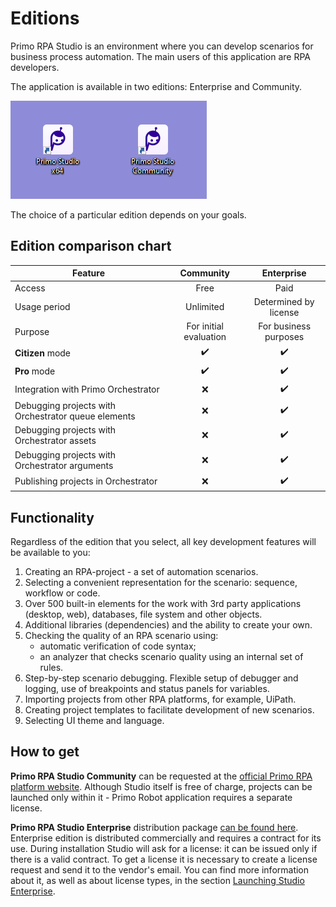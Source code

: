 # Editions

Primo RPA Studio is an environment where you can develop scenarios for business process automation. The main users of this application are RPA developers.

The application is available in two editions: Enterprise and Community.

![](<../.gitbook/assets/Editions.png>)

The choice of a particular edition depends on your goals.

## Edition comparison chart 

| Feature                |  Community                                                    |  Enterprise                     |
| ---------------------- | :-----------------------------------------------------------: | :-----------------------------: |
| Access                 | Free                                                          | Paid                            |   
| Usage period           | Unlimited                                                     | Determined by license           |     
| Purpose                | For initial evaluation                                        | For business purposes           |  
| **Citizen** mode       | :heavy_check_mark:                                            | :heavy_check_mark:  |
| **Pro** mode           | :heavy_check_mark:                                            | :heavy_check_mark:  |
| Integration with Primo Orchestrator | :x:                                                  | :heavy_check_mark:  |
| Debugging projects with Orchestrator queue elements | :x:                                | :heavy_check_mark:  |
| Debugging projects with Orchestrator assets | :x:                                         | :heavy_check_mark:  |
| Debugging projects with Orchestrator arguments | :x:                                       | :heavy_check_mark:  |
| Publishing projects in Orchestrator | :x:                                                | :heavy_check_mark:  |

## Functionality

Regardless of the edition that you select, all key development features will be available to you:
1. Creating an RPA-project - a set of automation scenarios.
2. Selecting a convenient representation for the scenario: sequence, workflow or code.
3. Over 500 built-in elements for the work with 3rd party applications (desktop, web), databases, file system and other objects.
4. Additional libraries (dependencies) and the ability to create your own.
5. Checking the quality of an RPA scenario using:
   * automatic verification of code syntax;
   * an analyzer that checks scenario quality using an internal set of rules.
6. Step-by-step scenario debugging. Flexible setup of debugger and logging, use of breakpoints and status panels for variables.
7. Importing projects from other RPA platforms, for example, UiPath.
8. Creating project templates to facilitate development of new scenarios.
9. Selecting UI theme and language.

## How to get 

**Primo RPA Studio Community** can be requested at the [official Primo RPA platform website](https://primo-rpa.ru/). Although Studio itself is free of charge, projects can be launched only within it - Primo Robot application requires a separate license.

**Primo RPA Studio Enterprise** distribution package [can be found here](https://disk.primo-rpa.ru/index.php/s/primo?path=%2FRelease%2FStudio). Enterprise edition is distributed commercially and requires a contract for its use. During installation Studio will ask for a license: it can be issued only if there is a valid contract. To get a license it is necessary to create a license request and send it to the vendor's email.  You can find more information about it, as well as about license types, in the section [Launching Studio Enterprise](https://docs.primo-rpa.ru/primo-rpa/primo-studio/enterprise).
